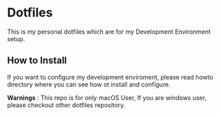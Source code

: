 # Dotfiles

This is my personal dotfiles which are for my Development Environment setup.

## How to Install

If you want to configure my development enviroment, please read howto directory where you can see how ot install and configure.

**Warnings** : This repo is for only macOS User, If you are windows user, please checkout other dotfiles repository.
